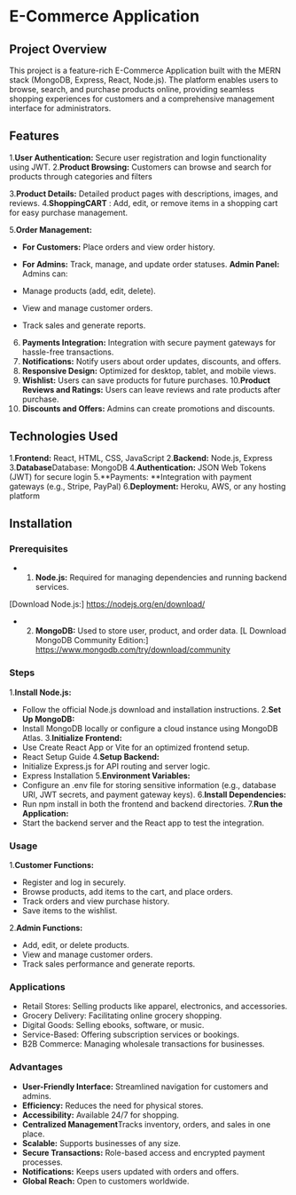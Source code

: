 # E-Commerce Application
## Project Overview
This project is a feature-rich E-Commerce Application built with the MERN stack (MongoDB, Express, React, Node.js). The platform enables users to browse, search, and purchase products online, providing seamless shopping experiences for customers and a comprehensive management interface for administrators.
## Features
 1.**User Authentication:** Secure user registration and login functionality using JWT.
2.**Product Browsing:** Customers can browse and search for products through categories and filters

3.**Product Details:** Detailed product pages with descriptions, images, and reviews.
 4.**ShoppingCART**  : Add, edit, or remove items in a shopping cart for easy purchase management.
  
 5.**Order Management:**
- **For Customers:** Place orders and view order history.
- **For Admins:** Track, manage, and update order statuses.
  **Admin Panel:** Admins can:
- Manage products (add, edit, delete).

- View and manage customer orders.

- Track sales and generate reports.
6. **Payments Integration:** Integration with secure payment gateways for hassle-free transactions.
7. **Notifications:** Notify users about order updates, discounts, and offers.
8. **Responsive Design:** Optimized for desktop, tablet, and mobile views.
9. **Wishlist:** Users can save products for future purchases.
  10.**Product Reviews and Ratings:** Users can leave reviews and rate products after purchase.
11. **Discounts and Offers:** Admins can create promotions and discounts.





## Technologies Used
1.**Frontend:** React, HTML, CSS, JavaScript 
2.**Backend:** Node.js, Express
3.**Database**Database: MongoDB
4.**Authentication:** JSON Web Tokens (JWT) for secure login
5.**Payments: **Integration with payment gateways (e.g., Stripe, PayPal)
6.**Deployment:** Heroku, AWS, or any hosting platform

  


## Installation
### Prerequisites

- 1. **Node.js:**  Required for managing dependencies and running backend services.

[Download Node.js:] https://nodejs.org/en/download/

- 2.  **MongoDB:** Used to store user, product, and order data.
 [L
Download MongoDB Community Edition:]
https://www.mongodb.com/try/download/community
### Steps
1.**Install Node.js:** 
- Follow the official Node.js download and installation instructions.
2.**Set Up MongoDB:**
- Install MongoDB locally or configure a cloud instance using MongoDB Atlas.
3.**Initialize Frontend:**
- Use Create React App or Vite for an optimized frontend setup.
- React Setup Guide
4.**Setup Backend:**
- Initialize Express.js for API routing and server logic.
- Express Installation
5.**Environment Variables:**
- Configure an .env file for storing sensitive information (e.g., database URI, JWT secrets, and payment gateway keys).
6.**Install Dependencies:**
- Run npm install in both the frontend and backend directories.
7.**Run the Application:**
- Start the backend server and the React app to test the integration.
### Usage

1.**Customer Functions:**
- Register and log in securely.
- Browse products, add items to the cart, and place orders.
- Track orders and view purchase history.
- Save items to the wishlist.

2.**Admin Functions:**

- Add, edit, or delete products.
- View and manage customer orders.
- Track sales performance and generate reports.

### Applications
- Retail Stores: Selling products like apparel, electronics, and accessories.
- Grocery Delivery: Facilitating online grocery shopping.
- Digital Goods: Selling ebooks, software, or music.
- Service-Based: Offering subscription services or bookings.
- B2B Commerce: Managing wholesale transactions for businesses.
### Advantages
- **User-Friendly Interface:** Streamlined navigation for customers and admins.
- **Efficiency:** Reduces the need for physical stores.
- **Accessibility:** Available 24/7 for shopping.
- **Centralized Management**Tracks inventory, orders, and sales in one place.
- **Scalable:** Supports businesses of any size.
- **Secure Transactions:** Role-based access and encrypted payment processes.
- **Notifications:** Keeps users updated with orders and offers.
- **Global Reach:** Open to customers worldwide.

